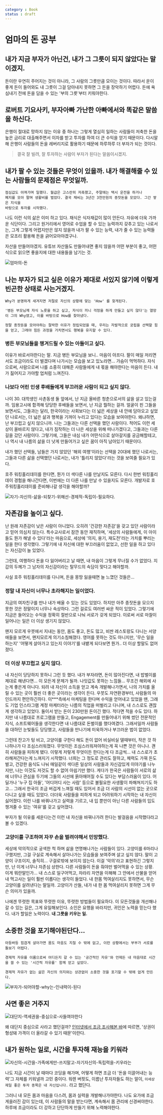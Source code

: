 ```yaml
---
category : Book
status : draft
---
```


# 엄마의 돈 공부


## 내가 지금 부자가 아닌건, 내가 그 그릇이 되지 않았다는 말이겠지.

돈이란 우연히 주어지는 것이 아니라, 그 사람의 그릇만큼 모이는 것이다.
따라서 운이 좋게 돈이 들어와도 내 그릇이 그걸 담아내지 못하면 그 돈을 장악하기 어렵다.
돈에 욕심내기 전에 돈을 담을 수 있는 '부의 그릇'부터 키워야한다.

## 로버트 기요사키, 부자아빠 가난한 아빠에서와 똑같은 말씀을 하신다.

은행이 절대로 망하지 않는 이유 중 하나는 그렇게 열심히 일하는 사람들이 저축한 돈을 높은 금리로 대출해주면서 
이자를 받고 투자를 하여 더 큰 수익을 얻기 때문이다.
다시말해 은행이 사람들의 돈을 레버리지로 활용하기 때문에 하루하루 더 부자가 되는 것이다.

> 결국 잘 빌려, 잘 투자하는 사람이 부자가 된다는 말씀이시겠지.

## 내가 팔 수 있는 것들은 무엇이 있을까. 내가 해결해줄 수 있는 사람들의 문제점은 무엇일까.

```
점심값도 아껴가며 일했다. 월급은 고스란히 저축했고, 주말에는 택시 운전을 하거나
폐지를 모아 팔며 생활비를 벌었다. 결국 채씨는 3년간 3천만원의 종잣돈을 모았다. 그간 쌓은 지식을
바탕으로 투자를 시작했다.
```

나도 이런 식의 삶은 이미 하고 있다. 채식은 식자재값이 많이 안든다. 자유에 더욱 가까운 식단이다.
그리고 원거리에서 영어로 수업을 할 수 있는 능력까지 갖추고 있는 나로서는, 그게 그렇게 어렵지만은 않지 않을까
내가 팔 수 있는 능력, 내가 줄 수 있는 능력들은 모조리 활용해 돈을 긁어모아야겠구나.


자산을 만들어야겠지. 유튜브 자산들도 만들어내면 좋지 않을까 어떤 부분이 좋고, 어떤 식으로 읽으면 좋을지에 대한 내용들을 남기는 것.

![엄마의-돈](https://user-images.githubusercontent.com/35059428/66630906-afe6b680-ec37-11e9-885a-e89a48e5ac21.png)


## 나는 부자가 되고 싶은 이유가 제대로 서있지 않기에 이렇게 빈곤한 상태로 사는거겠지.

```
Why가 분명하게 새겨지면 저절로 자신의 상황에 맞는 'How' 를 찾게된다.

'병든 부모님께 자식 노릇을 하고 싶고, 자식이 끼니 걱정을 하게 만들고 싶지 않다'는 열망이 그의 Why였고, 이를 바탕으로 How를 찾아냈다.

정말 종잣돈을 모아야하는 절박한 이유가 정립되었을 때, 우리는 자발적으로 궁핍을 선택할 힘을 얻고, 그래야 힘든 과정을 거치면서도 행복을 유지할 수 있다.
```

### 병든 부모님들을 챙겨드릴 수 있는 아들이고 싶다.

이유가 바로서야한다는 말. 지금 병든 부모님을 보니.. 마음이 아프다. 팔이 매일 저리면서도 조금이라도 더 벌겠다며 나가시는 모습을 보고 있노라면... 가슴이 먹먹하다. 자식으로써, 사람으로써 나를 소중히 대해준 사람들에게 내 몫을 해야한다는 마음이 든다. 내가 짊어지고 가야할 업처럼 느껴진다.

### 나보다 어린 인생 후배들에게 부끄러운 사람이 되고 싶지 않다.

나이 30. 대학생인 사촌동생 둘 앞에서, 난 지금 올바른 청춘으로서의 삶을 살고 있는걸까. 임용고시에 합격해 당당한 후배들을 보면서, 난 지금 뭘하는 걸까. 얼굴이 핀 그들을 보면서도, 그들과는 달리, 한국이라는 사회보다는 더 넓은 세상을 내 안에 담아오고 싶었던 나로서는, 더 넓은 삶과 행복을 기꺼이 누리고 있다는 모습을 보여야한다. 왜냐하면, 난 부끄럽고 싶지 않으니까. 나는 그들과는 다른 선택을 했던 사람이다. 적어도 이런 세상이 올바르지 않다고, 내가 짐작하는 더 나은 세상을 위해 떠나가겠다고, 그들과는 다른 길을 갔던 사람이다. 그렇기에, 그들은 내심 내가 어떤식으로 살아갈지를 궁금해할테고, 나 역시 내 나름의 삶을 더 낫게 만들어가고 싶은 꿈이 아직 남아있기 때문이다.
 
내가 했던 선택들, 남들은 가지 않았던 '해외 여행'이라는 선택을 20대에 했던 나로서는, 그들과 다른 삶을 선택했던 나로서는, 내가 '틀리지 않았다'라는 것을 보여줄 필요가 있다.

호주 워킹홀리데이를 한다면, 뭔가 더 색다른 나를 만날지도 모른다. 다시 한번 워킹홀리데이 경험을 해나간다면, 이번에는 더 다른 나를 만날 수 있을지도 모른다. 개발자로 호주워킹홀리데이를 준비해나갈 생각을 해야할까?

![자기-자신의-삶을-되찾기-위해선-경제적-독립이-필요하다.](https://user-images.githubusercontent.com/35059428/66631691-58494a80-ec39-11e9-83c8-96e5b8601d93.png)

## 자존감을 높이고 싶다.
난 원래 자존감이 낮은 사람이 아니었다. 오히려 '건강한 자존감'을 갖고 있던 사람이라고 믿어 의심치 않는다. 특수교사로서 잠깐 동안 재직하며, '세상의 사람들에게, 이 아이들도 뭔가 해낼 수 있다'라는 마음으로, 세상에 '의지, 용기, 재도전'라는 가치를 뿌리는 일을 한다 생각했다. 그렇기에 내 자신에 대한 부끄러움이 없었고, 선한 일을 하고 있다는 자신감이 늘 있었다.

그런데, 여행하다 돈을 다 잃어버리고 날 때면, 내 마음이 그렇게 무너질 수가 없었다.
지갑의 두께가 그 남자의 자신감이라는 탈무드의 속담이 맞다고 해야할까.

사실 호주 워킹홀리데이를 다니며, 돈을 몽땅 잃을때면
늘 느꼈던 것들은...
### 정말 내 자신이 너무나 초라해지는 일이었다.
지금의 여자친구를 만나 내가 배울 수 있는 것도 있었다.
하지만 아주 종잣돈을 모으지 못한 것은 정말이지 너무나 속상하다.
그런 걸로도 여러번 싸운 적이 있었다. 그렇기에 지금은 들어오는 수익을 정확히 절반으로 나눠 서로가 갖게 되었다. 이로써 서로 마찰이 일어나는 일은 더 이상 생기지 않았다.

왠지 모르게 우붓에서 지내는 동안, 몸도 좋고, 돈도 많고, 비싼 레스토랑도 다니는 서양애들을 보면서, 왠지모르게 의기소침해졌다. 영어를 못하는 것도 아니지만, '무슨 일을 하는지' '어떻게 살아가고 있는지 이야기'를 내뱉게 되다보면 뭔가.. 더 이상 할말도 없어졌다. 

### 더 이상 부끄럽고 싶지 않다.
내 자신이 당당하지 못하니 그런 듯 했다. 내가 부자라면, 돈이 많아진다면, 내 밥벌이를 제대로 해낸다면... 이 모든게 문제가 될까. 나잇값도 못하는 느낌들...
무조건 해외에 사는게 좋은게 아니다. 되려 내 자신이 소득을 얻고 계속 개발해나가면서, 나의 가치를 올릴 수 있는 곳이 훨씬 더 좋은 곳이라는 생각이 든다. 우붓도  자연환경부터, 사람들의 마인드까지 편안하긴하다. 
이***측에서 마케팅을 한다며 수익을 얻어내고 있었을 땐, 그래도 기업 인스타그램 계정 마케터라는 나름의 직업을 떠벌리고 다니며, 내 스스로도 괜찮게 생각하고 있었다.
둘이서 받는 돈이 230만원 돈이긴 했다. 적다면 적을 수도 있다. 하지만 내 나름대로 프로그램을 만들고, Engagement를 만들어내기 위해 썼던 전문적인 지식, 소프트웨어들을 생각한다면 내 나름대로 돈벌이를 했다여겼다. 그래서일까 사람들을 대하던 눈빛들도 당당했고, 사람들을 만나기에 미욱하거나 부끄러운 법이 없었다.

그런데 잔고가 텅 비고, 고양이를 구한다 해도 돈이 없어 비실비실 댈때부터, 작은 것 하나하나가 다 조심스러워졌다. 무엇이든 조심스러워져야하는게 꼭 나쁜 것은 아니나. 괜히 사람들을 피하게 됐다. 이렇게 저렇게 무엇이든 한다는게 다 조금씩... 내 스스로가 초라해져간다는게 느껴지기 시작했다.
너희는 그 정도로 관리도 잘하고, 체력도 가꿔 돈도 벌고, 건강한 음식도 나눠 매일같이 색다른 일상의 사람들과 자신감있게 이야기를 나누지만, 나는 이것도 저것도 할 수 없어 아쉽기만 했다.
게다가 한국은 사람들이 서로의 삶에 너무나 관심을 두기에 그들의 시선에 옭아매어질 수도 있다는 부담스러움이 있다. 어딜가나 '누구 집 아들', '어디어디 사는 사람' 등으로 불필요한 사생활이 파해쳐지기도 하고... 
그래서 한국이 조금 버겁게 느껴질 때도 있어서 조금 더 사람의 시선이 없는 곳으로 다니고 싶을 때도 있었다. 더더욱 사람들을 피하게 되고 어려워하기 시작하는 내 자신이 싫어졌다.
이런 나를 바꿔나가고 실력을 기르고, 내 입 뿐만이 아닌 다른 사람들의 입도 챙겨줄 수 있는 '여유'를 갖고 싶어졌다.

부자가 될 이유를 세운다는건 이런 내 자신을 바꿔나가려 한다는 발걸음을 시작했다라고 볼 수 있겠다. 

### 고양이를 구조하며 자꾸 손을 벌려야해서 민망했다.
세상에 악의적으로 궁색한 척 하며 삶을 연명해나가는 사람들이 있다.
고양이를 6마리나 구했지만, 그걸 구실로 계속해서 살아나가는 모습들을 보여주며 살고 싶지 않다. 말이 고양이 구조이지, 솔직히... 구걸로밖에 보이지 않는다. 이걸 '악의'라고 표현하긴 그렇지만, 난 이게 너무나 자존심 상한다. 다른 사람들이 돈을 줘야만 벌어먹을 수 있는 상황.
이게 뭐란말인가... 내 스스로 일구어먹고, 차라리 자연을 이해해 그 안에서 산물을 얻어내 먹고사는 일이 훨씬 이롭다는 생각이 들었다. 내 한몸 먹여살리지도 못하면서, 무슨 고양이를 살려낸다는 말일까. 고양이가 산들, 내가 내 한 몸 먹여살리지 못하면 그게 무슨 의미가 있을까.

나에겐 뚜렷한 목표와 뚜렷한 이유, 뚜렷한 방법들이 필요하다.
이 모든것들을 개선해나갈 수 있는 길은, 그게 유일해보인다. 소인은 요행을 바라지만, 귀인은 노력을 믿는다 했다. 내가 할일은 노력이다. **내 그릇을 키우는 일.**

## 소중한 것을 포기해야된단다...

```
아등바등 힘겹게 살아가면 몸도 마음도 지칠 수 밖에 없고, 이런 상황에서는 부부가 서로를 돌보기 어렵다.

경제적 자유를 이룸으로써 어디든지 갈 수 있는 '공간적인 자유'와 언제든 내 마음대로 시간을 쓸 수 있는 '시간적 자유를' 함께 얻고 싶었다.

경제적 자유가 없는 삶은 자신의 의지와는 상관없이 소중한 것을 포기할 수 밖에 없게 만든다.
```


![부자가-되어야할-why는-인내력이-된다](https://user-images.githubusercontent.com/35059428/66632444-13beae80-ec3b-11e9-9def-58df939fcd22.png)

## 사면 좋은 거주지


![대단지-역세권을-중심으로-사들여야한다](https://user-images.githubusercontent.com/35059428/66633701-02c36c80-ec3e-11e9-8855-37dd1b4bbacc.png)

왜 대단지 중심으로 사라고 했던걸까?
[인터넷에서 조금 조사해본 바](https://1boon.kakao.com/zigbang/5af4fedeed94d20001c02103)에 따르면, '상권이 형성돼 가격이 더 올라갈 수 있기 때문'이란다.




## 내가 원하는 일로, 시간을 투자해 재능을 키워라


![자신의-시간을-가족에게만-쓰지말고-자기자신의-독립력을-키우라는](https://user-images.githubusercontent.com/35059428/66641471-6903bb80-ec4d-11e9-84af-18ddaf786afa.png)

나도 지금 시간이 날 때마다 코딩을 해가며,
어떻게 하면 조금 더 '돈을 이끌어내는 능력'그 자체를 키워낼까 고민 중이다.
워렌 버핏도, 이름난 투자자들도 하는 말이, `이세상 제일 좋은 투자 종목은 내 자신입니다.` 라고 했단다.

그러니 내 모든 몸과 마음을 다스려, 몸과 실력을 개발해나가야한다.
나도 요가에 조금 게을러진 감이 있는데, 이 사람들의 말을 받는다면, 계속해서 몸 관리에 신경써야한다. 하루에 조금이라도 더 강하고 단단하게 만들기 위해 노력해야한다.